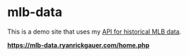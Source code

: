 

# mlb-data

This is a demo site that uses my [API for historical MLB data](https://github.com/rrickgauer/api.mlb-data). 


**https://mlb-data.ryanrickgauer.com/home.php**

